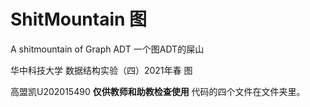 # ShitMountain 图
A shitmountain of Graph ADT
一个图ADT的屎山

华中科技大学 数据结构实验（四）2021年春 图

高盟凯U202015490 **仅供教师和助教检查使用**
代码的四个文件在文件夹里。
